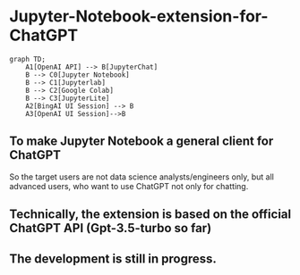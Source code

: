 # Jupyter-Notebook-extension-for-ChatGPT

```mermaid
graph TD;
    A1[OpenAI API] --> B[JupyterChat]
    B --> C0[Jupyter Notebook]
    B --> C1[Jupyterlab]
    B --> C2[Google Colab]
    B --> C3[JupyterLite]
    A2[BingAI UI Session] --> B
    A3[OpenAI UI Session]-->B
```

## To make Jupyter Notebook a general client for ChatGPT 
So the target users are not data science analysts/engineers only, but all advanced users, who want to use ChatGPT not only for chatting.

## Technically, the extension is based on the official ChatGPT API (Gpt-3.5-turbo so far)

## The development is still in progress. 
